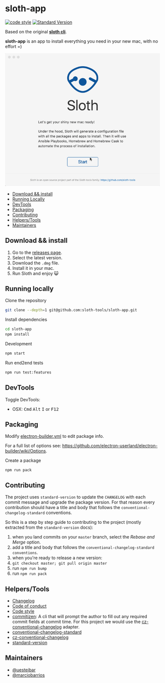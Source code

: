 # sloth-app

[![code style](https://img.shields.io/badge/code%20style-prettier-ff69b4.svg?style=flat-square)]()
[![Standard Version](https://img.shields.io/badge/release-standard%20version-brightgreen.svg)]()

Based on the original [**sloth cli**](https://github.com/sloth-tools/sloth-cli).

**sloth-app** is an app to install everything you need in your new mac, with no effort =)

![](https://github.com/sloth-tools/sloth-app/blob/master/sloth_demo.gif)

- [Download && install](#download--install)
- [Running Locally](#running-locally)
- [DevTools](#devtools)
- [Packaging](#packaging)
- [Contributing](#contributing)
- [Helpers/Tools](#helperstools)
- [Maintainers](#maintainers)

## Download && install
1. Go to the [releases page](https://github.com/sloth-tools/sloth-app/releases).
2. Select the latest version.
3. Download the `.dmg` file.
4. Install it in your mac.
5. Run Sloth and enjoy :smiley_cat:

## Running locally

Clone the repository
```bash
git clone --depth=1 git@github.com:sloth-tools/sloth-app.git
```

Install dependencies
```bash
cd sloth-app
npm install
```

Development
```bash
npm start
```

Run end2end tests
```bash
npm run test:features
```

## DevTools

Toggle DevTools:

* OSX: <kbd>Cmd</kbd> <kbd>Alt</kbd> <kbd>I</kbd> or <kbd>F12</kbd>

## Packaging

Modify [electron-builder.yml](./electron-builder.yml) to edit package info.

For a full list of options see: https://github.com/electron-userland/electron-builder/wiki/Options.

Create a package
```
npm run pack
```

## Contributing

The project uses `standard-version` to update the `CHANGELOG` with each commit message and upgrade the package version. For that reason every contribution should have a title and body that follows the `conventional-changelog-standard` conventions.

So this is a step by step guide to contributing to the project (mostly extracted from the `standard-version` docs):

1. when you land commits on your `master` branch, select the _Rebase and Merge_ option.
2. add a title and body that follows the `conventional-changelog-standard conventions`.
3. when you're ready to release a new version:
  1. `git checkout master; git pull origin master`
  2. run `npm run bump`
  2. run `npm run pack`

## Helpers/Tools

- [Changelog](https://github.com/sloth-tools/sloth-app/blob/master/CHANGELOG.md)
- [Code of conduct](https://github.com/sloth-tools/sloth-app/blob/master/CHANGELOG.md)
- [Code style](https://npm.im/prettier)
- [commitizen](https://github.com/commitizen/cz-cli): A cli that will prompt the author to fill out any required commit fields at commit time. For this project we would use the [cz-conventional-changelog](https://github.com/conventional-changelog/conventional-changelog) adapter.
- [conventional-changelog-standard](https://github.com/bcoe/conventional-changelog-standard/blob/master/convention.md)
- [cz-conventional-changelog](https://github.com/commitizen/cz-conventional-changelog)
- [standard-version](https://github.com/conventional-changelog/standard-version)

## Maintainers

- [@uesteibar](https://github.com/uesteibar)
- [@marciobarrios](https://github.com/marciobarrios)
